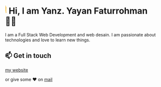 # <img src="https://raw.githubusercontent.com/ABSphreak/ABSphreak/master/gifs/Hi.gif" height="32px" width="5px"> Hi, I am Yanz. Yayan Faturrohman 👨‍💻

I am a Full Stack Web Development and web desain. I am passionate about technologies and love to learn new things.


## 📫 Get in touch
<a href="https://yayanfaturrohman.my.id">my website</a>

 or give some ♥ on [mail](mailto:yayanfathurohman20@gmail.com)


 


